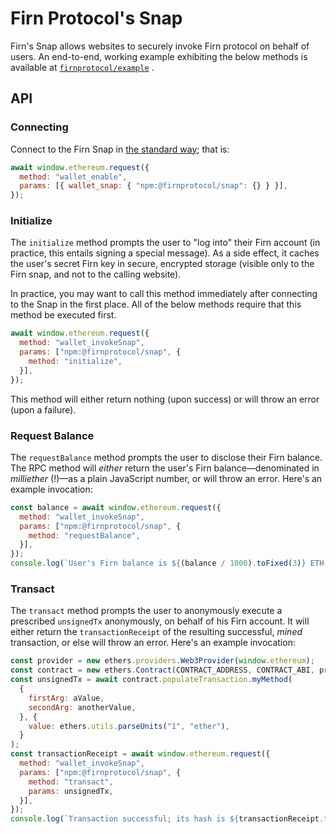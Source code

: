# Firn Protocol's Snap

Firn's Snap allows websites to securely invoke Firn protocol on behalf of users. An end-to-end, working example
exhibiting the below methods is available at [`firnprotocol/example`](https://github.com/firnprotocol/example)
.

## API

### Connecting

Connect to the Firn Snap
in [the standard way](https://docs.metamask.io/guide/snaps-development-guide.html#the-snap-source-code); that is:

```javascript
await window.ethereum.request({
  method: "wallet_enable",
  params: [{ wallet_snap: { "npm:@firnprotocol/snap": {} } }],
});
```

### Initialize

The `initialize` method prompts the user to "log into" their Firn account (in practice, this entails signing a special
message). As a side effect, it caches the user's secret Firn key in secure, encrypted storage (visible only to the Firn
snap, and not to the calling website).

In practice, you may want to call this method immediately after connecting to the Snap in the first place. All of the below methods require that this method be executed first.

```javascript
await window.ethereum.request({
  method: "wallet_invokeSnap",
  params: ["npm:@firnprotocol/snap", {
    method: "initialize",
  }],
});
```

This method will either return nothing (upon success) or will throw an error (upon a failure).

### Request Balance

The `requestBalance` method prompts the user to disclose their Firn balance. The RPC method will _either_ return the
user's Firn balance—denominated in _milliether_ (!)—as a plain JavaScript number, or will throw an error. Here's an example
invocation:

```javascript
const balance = await window.ethereum.request({
  method: "wallet_invokeSnap",
  params: ["npm:@firnprotocol/snap", {
    method: "requestBalance",
  }],
});
console.log(`User's Firn balance is ${(balance / 1000).toFixed(3)} ETH.`);
```

### Transact

The `transact` method prompts the user to anonymously execute a prescribed `unsignedTx` anonymously, on behalf of his
Firn account. It will either return the `transactionReceipt` of the resulting successful, _mined_ transaction, or else will throw
an error. Here's an example invocation:

```javascript
const provider = new ethers.providers.Web3Provider(window.ethereum);
const contract = new ethers.Contract(CONTRACT_ADDRESS, CONTRACT_ABI, provider);
const unsignedTx = await contract.populateTransaction.myMethod(
  {
    firstArg: aValue,
    secondArg: anotherValue,
  }, {
    value: ethers.utils.parseUnits("1", "ether"),
  }
);
const transactionReceipt = await window.ethereum.request({
  method: "wallet_invokeSnap",
  params: ["npm:@firnprotocol/snap", {
    method: "transact",
    params: unsignedTx,
  }],
});
console.log(`Transaction successful; its hash is ${transactionReceipt.transactionHash}.`);
```
